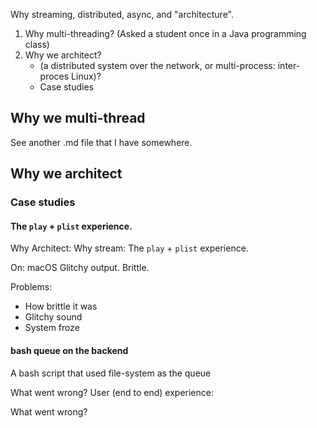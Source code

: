 Why streaming, distributed, async, and "architecture".

1. Why multi-threading? (Asked a student once in a Java programming class)
2. Why we architect?
     * (a distributed system over the network, or multi-process: inter-proces Linux)?
     * Case studies

## Why we multi-thread
See another .md file that I have somewhere.

## Why we architect
### Case studies

#### The `play` + `plist` experience.
Why Architect: Why stream: The `play` + `plist` experience.

On: macOS
Glitchy output.
Brittle.

Problems:
* How brittle it was
* Glitchy sound
* System froze


#### bash queue on the backend
A bash script that used file-system as the queue

What went wrong? User (end to end) experience:

What went wrong?
